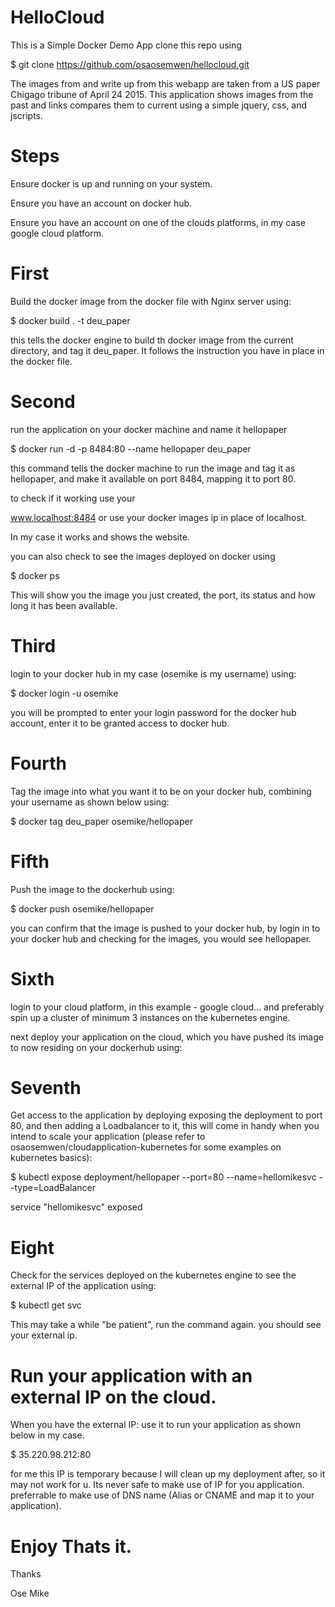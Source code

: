 # HelloCloud 
This is a Simple Docker Demo App 
clone this repo using 

$ git clone https://github.com/osaosemwen/hellocloud.git

The images from and write up from this webapp are taken from a US paper Chigago tribune of April 24 2015. This application shows images from the past and links compares them to current using a simple jquery, css, and jscripts.

# Steps
Ensure docker is up and running on your system.

Ensure you have an account on docker hub.


Ensure you have an account on one of the clouds platforms, in my case google cloud platform.

# First

Build the docker image from the docker file with Nginx server using:

$ docker build . -t deu_paper

this tells the docker engine to build th docker image from the current directory, and tag it deu_paper. It follows the instruction you have in place in the docker file.

# Second
run the application on your docker machine and name it hellopaper

$ docker run -d -p 8484:80 --name hellopaper deu_paper

this command tells the docker machine to run the image and tag it as hellopaper, and make it available on port 8484, mapping it to port 80.

to check if it working use your 

 www.localhost:8484 or use your docker images ip in place of localhost.
 
 In my case it works and shows the website.
 
 you can also check to see the images deployed on docker using 
 
 $ docker ps

This will show you the image you just created, the port, its status and how long it has been available.

# Third

login to your docker hub in my case (osemike is my username) using:

$ docker login -u osemike

you will be prompted to enter your login password for the docker hub account, enter it to be granted access to docker hub. 

# Fourth 
Tag the image into what you want it to be on your docker hub, combining your username as shown below using:

$ docker tag deu_paper osemike/hellopaper

# Fifth

Push the image to the dockerhub using: 

$ docker push osemike/hellopaper

you can confirm that the image is pushed to your docker hub, by login in to your docker hub and checking for the images, you would see hellopaper.

# Sixth

login to your cloud platform, in this example - google cloud... and preferably spin up a cluster of minimum 3 instances on the kubernetes engine.

next deploy your application on the cloud, which you have pushed its image to now residing on your dockerhub using:

# Seventh 

Get access to the application by deploying exposing the deployment to port 80, and then adding a Loadbalancer to it, this will come in handy when you intend to scale your application (please refer to osaosemwen/cloudapplication-kubernetes for some examples on kubernetes basics): 

$ kubectl expose deployment/hellopaper --port=80 --name=hellomikesvc --type=LoadBalancer

service "hellomikesvc" exposed


# Eight 

Check for the services deployed on the kubernetes engine to see the external IP of the application using:

$ kubectl get svc

This may take a while "be patient", run the command again. you should see your external ip.

# Run your application with an external IP on the cloud.

When you have the external IP: use it to run your application as shown below in my case.

$ 35.220.98.212:80

for me this IP is temporary because I will clean up my deployment after, so it may not work for u. Its never safe to make use of IP for you application. preferrable to make use of DNS name (Alias or CNAME and map it to your application).

# Enjoy Thats it.

Thanks 

Ose Mike
